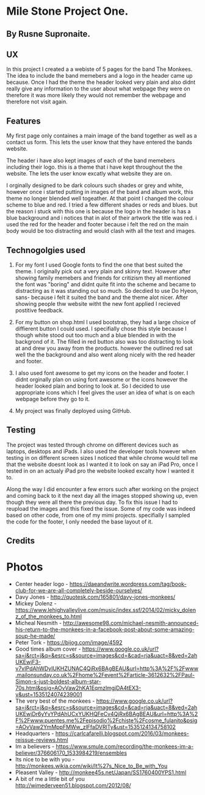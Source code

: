 # Mile Stone Project One. 
## By Rusne Supronaite.
## UX
     
In this project I created a a webiste of 5 pages for the band The Monkees. 
The idea to include the band memebers and a logo in the header came up because. Once I had the theme the header
looked very plain and also didnt really give any information to the user about what webpage they were on therefore
it was more likely they would not remember the webpage and therefore not visit again.

## Features
    
My first page only containes a main image of the band together as well as a contact us form. 
This lets the user know that they have entered the bands website.

 The header i have also kept images of each of the band memebers including their logo.
this is a theme that i have kept throughout the the website.
The lets the user know excatly what website they are on.

I orginally designed to be dark colours such shades or grey and white, however once i started putting in images 
of the band and album work, this theme no longer blended well togeather. 
At that point I changed the colour scheme to blue and red.
I tried a few different shades or reds and blues. but the reason i stuck with this one is because the logo in the 
header is has a blue background and i notices that in alot of their artwork the title was red. 
i used the red for the header and footer because i felt the red on the main body would be too distracting and
would clash with all the text and images. 

## Technogolgies used

 1. For my font I used Google fonts to find the one that best suited the theme. I originally pick out a very plain and 
skinny text. However after showing family memebers and friends for critizism they all mentioned the font was 
"boring" and didnt quite fit into the scheme and became to distracting as it was standing out 
so much. So decdied to use Do Hyeon, sans- because i felt it suited the band and the theme alot nicer. 
After showing people thw website witht the new font applied I recieved postitive feedback.

 2. For my button on shop.html I used bootstrap, they had a large choice of diffierent button I could used. 
I specifially chose this style because I  though white stood out too much and a blue blended in with the
backgrond of it. The filled in red button also was too distracting to look at and drew you away from the 
products. however the outlined red sat well the the background and also went along nicely with the red header and 
footer. 

 3. I also used font awesome to get my icons on the header and footer. I didnt orginally plan on using font awesome or
the icons however the header looked plain and boring to look at. So I decided to use appropriate icons which I 
feel gives the user an idea of what is on each webpage before they go to it. 

 4. My project was finally deployed using GitHub.

## Testing
  
 The project was tested through chrome on different devices such as laptops, desktops and iPads. I also used the 
developer tools however when testing in on different screen sizes I noticed that while chrome would tell me that
the website doesnt look as I wanted it to look on say an iPad Pro, once I tested in on an actualy iPad pro the 
website looked excalty how I wanted it to.

Along the way I did encounter a few errors such after working on the project and coming back to it the next day 
all the images stopped showing up, even though they were all there the previous day. To fix this issue I
had to reupload the images and this fixed the issue. 
Some of my code was indeed based on other code, from one of my mimi projects. specifially I sampled the code for 
the footer, I only needed the base layout of it. 

## Credits 

# Photos 
- Center header logo - https://daeandwrite.wordpress.com/tag/book-club-for-we-are-all-completely-beside-ourselves/
- Davy Jones - http://quotesk.com/165801/davy-jones-monkees/
- Mickey Dolenz - https://www.lehighvalleylive.com/music/index.ssf/2014/02/micky_dolenz_of_the_monkees_to.html
- Micheal Nesmith - http://awesome98.com/michael-nesmith-announced-his-return-to-the-monkees-in-a-facebook-post-about-some-amazing-soup-he-made/
- Peter Tork - https://bijog.com/image/4592
- Good times album cover - https://www.google.co.uk/url?sa=i&rct=j&q=&esrc=s&source=images&cd=&cad=rja&uact=8&ved=2ahUKEwjF3-v7vIPdAhWDyIUKHZUNAC4QjRx6BAgBEAU&url=http%3A%2F%2Fwww.mailonsunday.co.uk%2Fhome%2Fevent%2Farticle-3612632%2FPaul-Simon-s-just-boldest-album-star-70s.html&psig=AOvVaw2hKA1EqmzlmgjDA4tEX3-v&ust=1535124074239001
- The very best of the monkees - https://www.google.co.uk/url?sa=i&rct=j&q=&esrc=s&source=images&cd=&cad=rja&uact=8&ved=2ahUKEwjDr6yYvYPdAhUCxYUKHQFeCv4QjRx6BAgBEAU&url=http%3A%2F%2Fwww.puentes.me%2Fepisodio%2Fchiste%2Fcosme_fulanito&psig=AOvVaw2YmMppFMWw_zlFfaDVRlTy&ust=1535124134758102
- Headquarters - https://carlcafarelli.blogspot.com/2016/03/monkees-reissue-reviews.html
- Im a believers - https://www.smule.com/recording/the-monkees-im-a-believer/376606170_1533984219/ensembles
- Its nice to be with you - http://monkees.wikia.com/wiki/It%27s_Nice_to_Be_with_You
- Pleasent Valley - http://monkee45s.net/Japan/SS1760400YPS1.html
- A bit of me a little bit of you http://wimederveen51.blogspot.com/2012/08/
 



